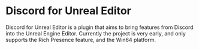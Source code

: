 # Discord for Unreal Editor
Discord for Unreal Editor is a plugin that aims to bring features from Discord into the Unreal Engine Editor. Currently the project is very early, and only supports the Rich Presence feature, and the Win64 platform.